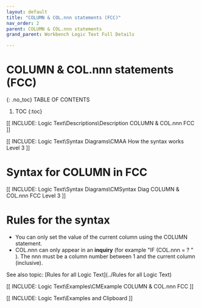 ```yaml
---
layout: default
title: "COLUMN & COL.nnn statements (FCC)"
nav_order: 2
parent: COLUMN & COL.nnn statements
grand_parent: Workbench Logic Text Full Details

---
```

# COLUMN & COL.nnn statements (FCC)
{: .no_toc}
TABLE OF CONTENTS 
1. TOC
{:toc}  
 
[[ INCLUDE: Logic Text\Descriptions\Description COLUMN & COL.nnn FCC ]]

[[ INCLUDE: Logic Text\Syntax Diagrams\CMAA How the syntax works Level 3 ]]

# Syntax for COLUMN in FCC

[[ INCLUDE: Logic Text\Syntax Diagrams\CMSyntax Diag COLUMN & COL.nnn FCC Level 3 ]]

# Rules for the syntax 

-   You can only set the value of the current column using the COLUMN statement.
-   COL.nnn can only appear in an **inquiry** \(for example "IF \(COL.nnn = ? " \). The nnn must be a column number between 1 and the current column \(inclusive\).

See also topic: [Rules for all Logic Text](../Rules for all Logic Text) 

[[ INCLUDE: Logic Text\Examples\CMExample COLUMN & COL.nnn FCC ]]

[[ INCLUDE: Logic Text\Examples and Clipboard ]]




